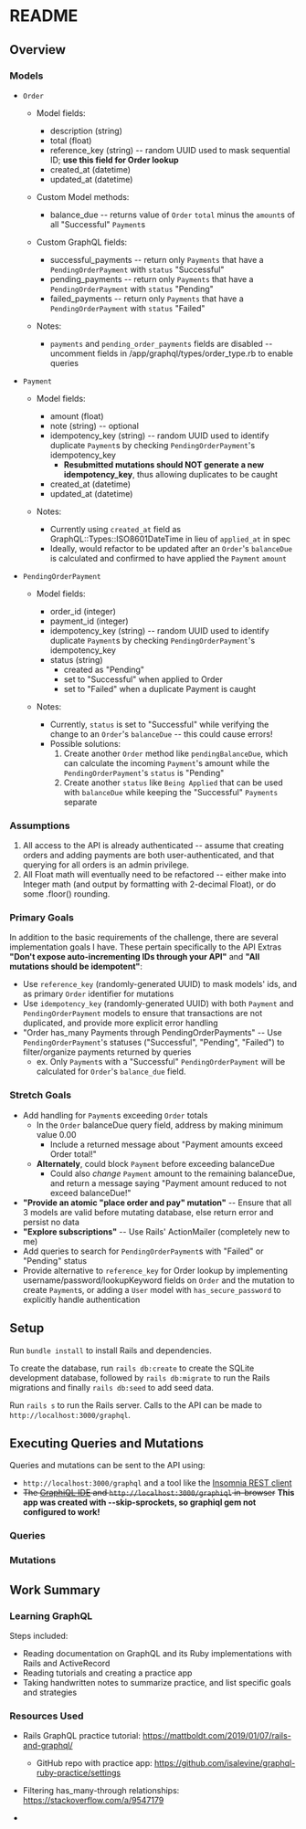 # README



## Overview


### Models

* `Order`
    * Model fields:
        * description (string)
        * total (float)
        * reference_key (string) -- random UUID used to mask sequential ID; **use this field for Order lookup**
        * created_at (datetime)
        * updated_at (datetime)

    * Custom Model methods:
        * balance_due -- returns value of `Order` `total` minus the `amount`s of all "Successful" `Payment`s

    * Custom GraphQL fields:
        * successful_payments -- return only `Payments` that have a `PendingOrderPayment` with `status` "Successful"
        * pending_payments -- return only `Payments` that have a `PendingOrderPayment` with `status` "Pending"
        * failed_payments -- return only `Payments` that have a `PendingOrderPayment` with `status` "Failed"

    * Notes:
        * `payments` and `pending_order_payments` fields are disabled -- uncomment fields in /app/graphql/types/order_type.rb to enable queries


* `Payment`
    * Model fields:
        * amount (float)
        * note (string) -- optional
        * idempotency_key (string) -- random UUID used to identify duplicate `Payment`s by checking `PendingOrderPayment`'s idempotency_key
            * **Resubmitted mutations should NOT generate a new idempotency_key**, thus allowing duplicates to be caught
        * created_at (datetime)
        * updated_at (datetime)

    * Notes:
        * Currently using `created_at` field as GraphQL::Types::ISO8601DateTime in lieu of `applied_at` in spec
        * Ideally, would refactor to be updated after an `Order`'s `balanceDue` is calculated and confirmed to have applied the `Payment` `amount`


* `PendingOrderPayment`
    * Model fields:
        * order_id (integer)
        * payment_id (integer)
        * idempotency_key (string) -- random UUID used to identify duplicate `Payment`s by checking `PendingOrderPayment`'s idempotency_key
        * status (string)
            * created as "Pending"
            * set to "Successful" when applied to Order
            * set to "Failed" when a duplicate Payment is caught

    * Notes:
        * Currently, `status` is set to "Successful" while verifying the change to an `Order`'s `balanceDue` -- this could cause errors!
        * Possible solutions:
            1. Create another `Order` method like `pendingBalanceDue`, which can calculate the incoming `Payment`'s amount while the `PendingOrderPayment`'s `status` is "Pending"
            1. Create another `status` like `Being Applied` that can be used with `balanceDue` while keeping the "Successful" `Payments` separate


### Assumptions

1. All access to the API is already authenticated -- assume that creating orders and adding payments are both user-authenticated, and that querying for all orders is an admin privilege.
1. All Float math will eventually need to be refactored -- either make into Integer math (and output by formatting with 2-decimal Float), or do some .floor() rounding.


### Primary Goals

In addition to the basic requirements of the challenge, there are several implementation goals I have. These pertain specifically to the API Extras **"Don't expose auto-incrementing IDs through your API"** and **"All mutations should be idempotent"**:

* Use `reference_key` (randomly-generated UUID) to mask models' ids, and as primary `Order` identifier for mutations
* Use `idempotency_key` (randomly-generated UUID) with both `Payment` and `PendingOrderPayment` models to ensure that transactions are not duplicated, and provide more explicit error handling
* "Order has_many Payments through PendingOrderPayments" -- Use `PendingOrderPayment`'s statuses ("Successful", "Pending", "Failed") to filter/organize payments returned by queries
    * ex. Only `Payment`s with a "Successful" `PendingOrderPayment` will be calculated for `Order`'s `balance_due` field.


### Stretch Goals

* Add handling for `Payment`s exceeding `Order` totals
    * In the `Order` balanceDue query field, address by making minimum value 0.00
        * Include a returned message about "Payment amounts exceed Order total!"
    * **Alternately**, could block `Payment` before exceeding balanceDue
        * Could also *change* `Payment` amount to the remaining balanceDue, and return a message saying "Payment amount reduced to not exceed balanceDue!"
* **"Provide an atomic "place order and pay" mutation"** -- Ensure that all 3 models are valid before mutating database, else return error and persist no data
* **"Explore subscriptions"** -- Use Rails' ActionMailer (completely new to me)
* Add queries to search for `PendingOrderPayment`s with "Failed" or "Pending" status
* Provide alternative to `reference_key` for Order lookup by implementing username/password/lookupKeyword fields on `Order` and the mutation to create `Payment`s, or adding a `User` model with `has_secure_password` to explicitly handle authentication




## Setup

Run `bundle install` to install Rails and dependencies.

To create the database, run `rails db:create` to create the SQLite development database, followed by `rails db:migrate` to run the Rails migrations and finally `rails db:seed` to add seed data.

Run `rails s` to run the Rails server. Calls to the API can be made to `http://localhost:3000/graphql`.




## Executing Queries and Mutations

Queries and mutations can be sent to the API using: 

* `http://localhost:3000/graphql` and a tool like the [Insomnia REST client](https://insomnia.rest/)
* ~~The [GraphiQL IDE](https://github.com/graphql/graphiql) and `http://localhost:3000/graphiql` in-browser~~ **This app was created with --skip-sprockets, so graphiql gem not configured to work!**


### Queries


### Mutations





## Work Summary


### Learning GraphQL

Steps included:
* Reading documentation on GraphQL and its Ruby implementations with Rails and ActiveRecord
* Reading tutorials and creating a practice app
* Taking handwritten notes to summarize practice, and list specific goals and strategies


### Resources Used

* Rails GraphQL practice tutorial: https://mattboldt.com/2019/01/07/rails-and-graphql/
    * GitHub repo with practice app: https://github.com/isalevine/graphql-ruby-practice/settings

* Filtering has_many-through relationships: https://stackoverflow.com/a/9547179

* 



